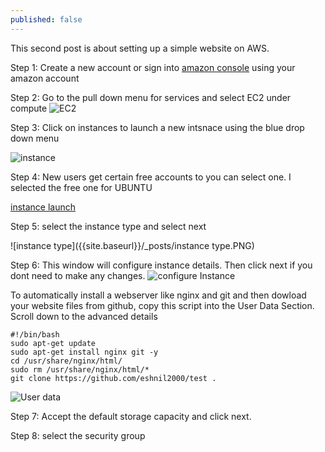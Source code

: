 ```yaml
---
published: false
---
```

This second post is about setting up a simple website on AWS.

Step 1: Create a new account or sign into [amazon console](https://aws.amazon.com/console/) using your amazon account

Step 2: Go to the pull down menu for services and select EC2 under compute
![EC2]({{site.baseurl}}/_posts/ec2.PNG)

Step 3: Click on instances to launch a new intsnace using the blue drop down menu

![instance]({{site.baseurl}}/_posts/instance.PNG)

Step 4: New users get certain free accounts to you can select one. I selected the free one for UBUNTU

[instance launch](https://us-west-2.console.aws.amazon.com/ec2/v2/home?region=us-west-2#LaunchInstanceWizard:)

Step 5: select the instance type and select next

![instance type]({{site.baseurl}}/_posts/instance type.PNG)

Step 6: This window will configure instance details. Then click next if you dont need to make any changes. 
![configure Instance]({{site.baseurl}}/_posts/configure_instance1.PNG)

To automatically install a webserver like nginx and git and then dowload your website files from github, copy this script into the User Data Section. Scroll down to the advanced details  
	  
	#!/bin/bash
	sudo apt-get update
	sudo apt-get install nginx git -y
	cd /usr/share/nginx/html/
	sudo rm /usr/share/nginx/html/*
	git clone https://github.com/eshnil2000/test .
    
![User data]({{site.baseurl}}/_posts/configure_instance2_advanced.PNG)


Step 7: Accept the default storage capacity and click next.

Step 8: select the security group